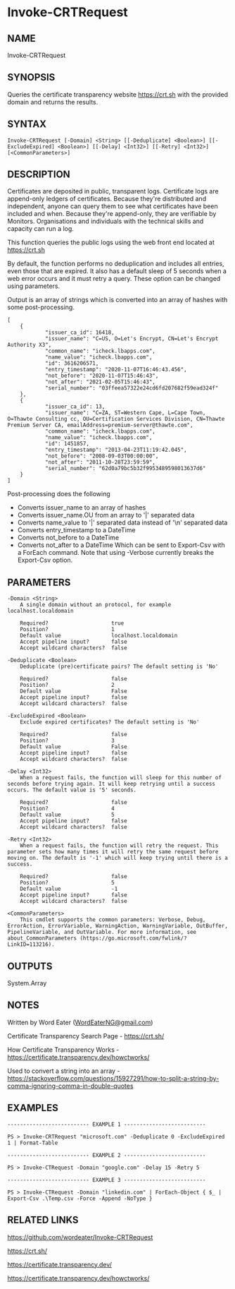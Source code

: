 # Invoke-CRTRequest

## NAME
Invoke-CRTRequest
    
## SYNOPSIS
Queries the certificate transparency website https://crt.sh with the provided domain and returns the results.
    
## SYNTAX
`Invoke-CRTRequest [-Domain] <String> [[-Deduplicate] <Boolean>] [[-ExcludeExpired] <Boolean>] [[-Delay] <Int32>] [[-Retry] <Int32>] [<CommonParameters>]`
    
    
## DESCRIPTION
Certificates are deposited in public, transparent logs. Certificate logs are append-only ledgers of certificates. Because they're distributed and independent, anyone can query them to see what certificates have been included and when. Because they're append-only, they are verifiable by Monitors. Organisations and individuals with the technical skills and capacity can run a log.

This function queries the public logs using the web front end located at https://crt.sh
  
By default, the function performs no deduplication and includes all entries, even those that are expired.
It also has a default sleep of 5 seconds when a web error occurs and it must retry a query.
These option can be changed using parameters.
    
Output is an array of strings which is converted into an array of hashes with some post-processing.
```
[
    {
            "issuer_ca_id": 16418,
            "issuer_name": "C=US, O=Let's Encrypt, CN=Let's Encrypt Authority X3",
            "common_name": "icheck.lbapps.com",
            "name_value": "icheck.lbapps.com",
            "id": 3616206571,
            "entry_timestamp": "2020-11-07T16:46:43.456",
            "not_before": "2020-11-07T15:46:43",
            "not_after": "2021-02-05T15:46:43",
            "serial_number": "03ffeea57322e24cd6fd207682f59ead324f"
    },
    {
            "issuer_ca_id": 13,
            "issuer_name": "C=ZA, ST=Western Cape, L=Cape Town, O=Thawte Consulting cc, OU=Certification Services Division, CN=Thawte Premium Server CA, emailAddress=premium-server@thawte.com",
            "common_name": "icheck.lbapps.com",
            "name_value": "icheck.lbapps.com",
            "id": 1451857,
            "entry_timestamp": "2013-04-23T11:19:42.045",
            "not_before": "2008-09-03T00:00:00",
            "not_after": "2011-10-28T23:59:59",
            "serial_number": "62d0a79bc5b32f9953489598013637d6"
    }
]
```
 
Post-processing does the following
- Converts issuer_name to an array of hashes
- Converts issuer_name.OU from an array to '|' separated data
- Converts name_value to '|' separated data instead of '\n' separated data
- Converts entry_timestamp to a DateTime
- Converts not_before to a DateTime
- Converts not_after to a DateTime
Which can be sent to Export-Csv with a ForEach command.
Note that using -Verbose currently breaks the Export-Csv option.
    

## PARAMETERS
```
-Domain <String>
    A single domain without an protocol, for example localhost.localdomain
    
    Required?                    true
    Position?                    1
    Default value                localhost.localdomain
    Accept pipeline input?       false
    Accept wildcard characters?  false
    
-Deduplicate <Boolean>
    Deduplicate (pre)certificate pairs? The default setting is 'No'
    
    Required?                    false
    Position?                    2
    Default value                False
    Accept pipeline input?       false
    Accept wildcard characters?  false
    
-ExcludeExpired <Boolean>
    Exclude expired certificates? The default setting is 'No'
    
    Required?                    false
    Position?                    3
    Default value                False
    Accept pipeline input?       false
    Accept wildcard characters?  false
    
-Delay <Int32>
    When a request fails, the function will sleep for this number of seconds before trying again. It will keep retrying until a success occurs. The default value is '5' seconds.
    
    Required?                    false
    Position?                    4
    Default value                5
    Accept pipeline input?       false
    Accept wildcard characters?  false
    
-Retry <Int32>
    When a request fails, the function will retry the request. This parameter sets how many times it will retry the same request before moving on. The default is '-1' which will keep trying until there is a success.
    
    Required?                    false
    Position?                    5
    Default value                -1
    Accept pipeline input?       false
    Accept wildcard characters?  false
    
<CommonParameters>
    This cmdlet supports the common parameters: Verbose, Debug, ErrorAction, ErrorVariable, WarningAction, WarningVariable, OutBuffer, PipelineVariable, and OutVariable. For more information, see about_CommonParameters (https://go.microsoft.com/fwlink/?LinkID=113216). 
``` 

## OUTPUTS
System.Array
    
## NOTES
    
Written by Word Eater (WordEaterNG@gmail.com)
        
Certificate Transparency Search Page - https://crt.sh/

How Certificate Transparency Works - https://certificate.transparency.dev/howctworks/
        
Used to convert a string into an array - https://stackoverflow.com/questions/15927291/how-to-split-a-string-by-comma-ignoring-comma-in-double-quotes

## EXAMPLES
```
-------------------------- EXAMPLE 1 --------------------------
    
PS > Invoke-CRTRequest "microsoft.com" -Deduplicate 0 -ExcludeExpired 1 | Format-Table
    
-------------------------- EXAMPLE 2 --------------------------
    
PS > Invoke-CTRequest -Domain "google.com" -Delay 15 -Retry 5
    
-------------------------- EXAMPLE 3 --------------------------
    
PS > Invoke-CTRequest -Domain "linkedin.com" | ForEach-Object { $_ | Export-Csv .\Temp.csv -Force -Append -NoType }
```
    
## RELATED LINKS
https://github.com/wordeater/Invoke-CRTRequest
  
https://crt.sh/
  
https://certificate.transparency.dev/
  
https://certificate.transparency.dev/howctworks/
